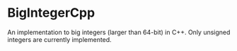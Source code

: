 # BigIntegerCpp
An implementation to big integers (larger than 64-bit) in C++.
Only unsigned integers are currently implemented.

